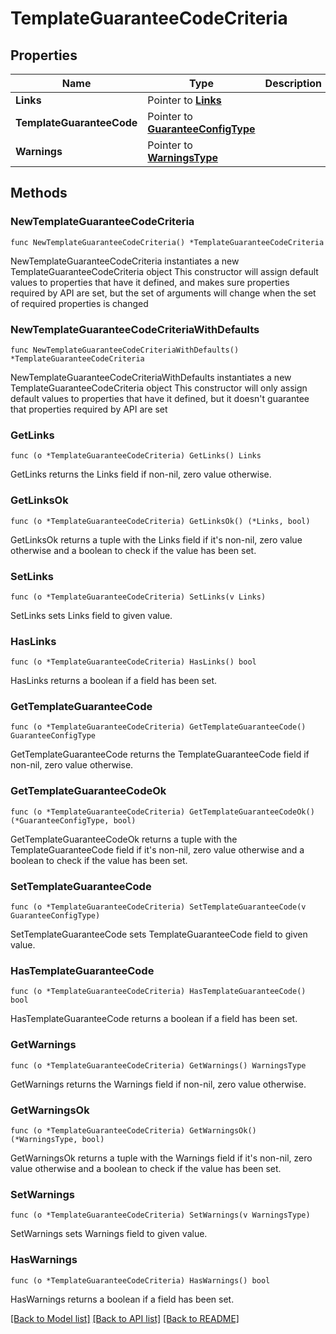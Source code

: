 # TemplateGuaranteeCodeCriteria

## Properties

Name | Type | Description | Notes
------------ | ------------- | ------------- | -------------
**Links** | Pointer to [**Links**](Links.md) |  | [optional] 
**TemplateGuaranteeCode** | Pointer to [**GuaranteeConfigType**](GuaranteeConfigType.md) |  | [optional] 
**Warnings** | Pointer to [**WarningsType**](WarningsType.md) |  | [optional] 

## Methods

### NewTemplateGuaranteeCodeCriteria

`func NewTemplateGuaranteeCodeCriteria() *TemplateGuaranteeCodeCriteria`

NewTemplateGuaranteeCodeCriteria instantiates a new TemplateGuaranteeCodeCriteria object
This constructor will assign default values to properties that have it defined,
and makes sure properties required by API are set, but the set of arguments
will change when the set of required properties is changed

### NewTemplateGuaranteeCodeCriteriaWithDefaults

`func NewTemplateGuaranteeCodeCriteriaWithDefaults() *TemplateGuaranteeCodeCriteria`

NewTemplateGuaranteeCodeCriteriaWithDefaults instantiates a new TemplateGuaranteeCodeCriteria object
This constructor will only assign default values to properties that have it defined,
but it doesn't guarantee that properties required by API are set

### GetLinks

`func (o *TemplateGuaranteeCodeCriteria) GetLinks() Links`

GetLinks returns the Links field if non-nil, zero value otherwise.

### GetLinksOk

`func (o *TemplateGuaranteeCodeCriteria) GetLinksOk() (*Links, bool)`

GetLinksOk returns a tuple with the Links field if it's non-nil, zero value otherwise
and a boolean to check if the value has been set.

### SetLinks

`func (o *TemplateGuaranteeCodeCriteria) SetLinks(v Links)`

SetLinks sets Links field to given value.

### HasLinks

`func (o *TemplateGuaranteeCodeCriteria) HasLinks() bool`

HasLinks returns a boolean if a field has been set.

### GetTemplateGuaranteeCode

`func (o *TemplateGuaranteeCodeCriteria) GetTemplateGuaranteeCode() GuaranteeConfigType`

GetTemplateGuaranteeCode returns the TemplateGuaranteeCode field if non-nil, zero value otherwise.

### GetTemplateGuaranteeCodeOk

`func (o *TemplateGuaranteeCodeCriteria) GetTemplateGuaranteeCodeOk() (*GuaranteeConfigType, bool)`

GetTemplateGuaranteeCodeOk returns a tuple with the TemplateGuaranteeCode field if it's non-nil, zero value otherwise
and a boolean to check if the value has been set.

### SetTemplateGuaranteeCode

`func (o *TemplateGuaranteeCodeCriteria) SetTemplateGuaranteeCode(v GuaranteeConfigType)`

SetTemplateGuaranteeCode sets TemplateGuaranteeCode field to given value.

### HasTemplateGuaranteeCode

`func (o *TemplateGuaranteeCodeCriteria) HasTemplateGuaranteeCode() bool`

HasTemplateGuaranteeCode returns a boolean if a field has been set.

### GetWarnings

`func (o *TemplateGuaranteeCodeCriteria) GetWarnings() WarningsType`

GetWarnings returns the Warnings field if non-nil, zero value otherwise.

### GetWarningsOk

`func (o *TemplateGuaranteeCodeCriteria) GetWarningsOk() (*WarningsType, bool)`

GetWarningsOk returns a tuple with the Warnings field if it's non-nil, zero value otherwise
and a boolean to check if the value has been set.

### SetWarnings

`func (o *TemplateGuaranteeCodeCriteria) SetWarnings(v WarningsType)`

SetWarnings sets Warnings field to given value.

### HasWarnings

`func (o *TemplateGuaranteeCodeCriteria) HasWarnings() bool`

HasWarnings returns a boolean if a field has been set.


[[Back to Model list]](../README.md#documentation-for-models) [[Back to API list]](../README.md#documentation-for-api-endpoints) [[Back to README]](../README.md)


